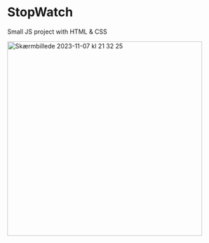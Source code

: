 # StopWatch
Small JS project with HTML &amp; CSS

<img width="444" alt="Skærmbillede 2023-11-07 kl  21 32 25" src="https://github.com/ZanaColak/StopWatch/assets/113145034/1cd0eb36-e74b-4c78-ba2c-0b1c9c59ad7a">
